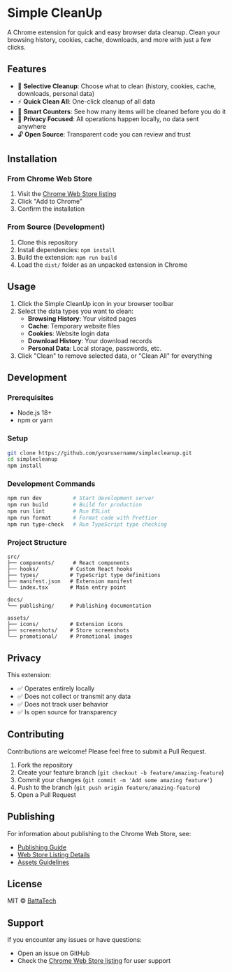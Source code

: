 # Simple CleanUp

A Chrome extension for quick and easy browser data cleanup. Clean your browsing history, cookies, cache, downloads, and more with just a few clicks.

## Features

- 🧹 **Selective Cleanup**: Choose what to clean (history, cookies, cache, downloads, personal data)
- ⚡ **Quick Clean All**: One-click cleanup of all data
- 🔢 **Smart Counters**: See how many items will be cleaned before you do it
- 🎯 **Privacy Focused**: All operations happen locally, no data sent anywhere
- 🔓 **Open Source**: Transparent code you can review and trust

## Installation

### From Chrome Web Store
1. Visit the [Chrome Web Store listing](link-to-be-added)
2. Click "Add to Chrome"
3. Confirm the installation

### From Source (Development)
1. Clone this repository
2. Install dependencies: `npm install`
3. Build the extension: `npm run build`
4. Load the `dist/` folder as an unpacked extension in Chrome

## Usage

1. Click the Simple CleanUp icon in your browser toolbar
2. Select the data types you want to clean:
   - **Browsing History**: Your visited pages
   - **Cache**: Temporary website files
   - **Cookies**: Website login data
   - **Download History**: Your download records
   - **Personal Data**: Local storage, passwords, etc.
3. Click "Clean" to remove selected data, or "Clean All" for everything

## Development

### Prerequisites
- Node.js 18+
- npm or yarn

### Setup
```bash
git clone https://github.com/yourusername/simplecleanup.git
cd simplecleanup
npm install
```

### Development Commands
```bash
npm run dev          # Start development server
npm run build        # Build for production
npm run lint         # Run ESLint
npm run format       # Format code with Prettier
npm run type-check   # Run TypeScript type checking
```

### Project Structure
```
src/
├── components/      # React components
├── hooks/          # Custom React hooks
├── types/          # TypeScript type definitions
├── manifest.json   # Extension manifest
└── index.tsx       # Main entry point

docs/
└── publishing/     # Publishing documentation

assets/
├── icons/          # Extension icons
├── screenshots/    # Store screenshots
└── promotional/    # Promotional images
```

## Privacy

This extension:
- ✅ Operates entirely locally
- ✅ Does not collect or transmit any data
- ✅ Does not track user behavior
- ✅ Is open source for transparency

## Contributing

Contributions are welcome! Please feel free to submit a Pull Request.

1. Fork the repository
2. Create your feature branch (`git checkout -b feature/amazing-feature`)
3. Commit your changes (`git commit -m 'Add some amazing feature'`)
4. Push to the branch (`git push origin feature/amazing-feature`)
5. Open a Pull Request

## Publishing

For information about publishing to the Chrome Web Store, see:
- [Publishing Guide](docs/publishing/publishing-guide.md)
- [Web Store Listing Details](docs/publishing/webstore-listing.md)
- [Assets Guidelines](assets/README.md)

## License

MIT © [BattaTech](https://battatech.com/)

## Support

If you encounter any issues or have questions:
- Open an issue on GitHub
- Check the [Chrome Web Store listing](link-to-be-added) for user support
